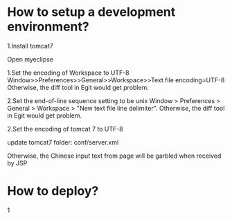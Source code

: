 # How to setup a development environment?

1.Install tomcat7

Open myeclipse

1.Set the encoding of Workspace to UTF-8
Window>>Preferences>>General>>Workspace>>Text file encoding=UTF-8
Otherwise, the diff tool in Egit would get problem.

2.Set the end-of-line sequence setting to be unix
Window > Preferences > General > Workspace > "New text file line delimiter".
Otherwise, the diff tool in Egit would get problem.

2.Set the encoding of tomcat 7 to UTF-8

update tomcat7 folder: conf/server.xml
<Connector port="8080" protocol="HTTP/1.1"  
              connectionTimeout="20000"  
              redirectPort="8443" URIEncoding="UTF-8"/>  
			  
Otherwise, the Chinese input text from page will be garbled when received by JSP

# How to deploy?

1